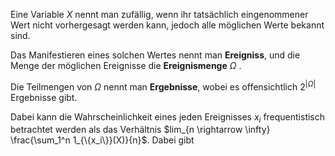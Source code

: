 Eine Variable $X$ nennt man zufällig, wenn ihr tatsächlich eingenommener Wert nicht vorhergesagt werden kann, jedoch alle möglichen Werte bekannt sind. 

Das Manifestieren eines solchen Wertes nennt man **Ereigniss**, und die Menge der möglichen Ereignisse die **Ereignismenge** $\Omega$ .

Die Teilmengen von $\Omega$ nennt man **Ergebnisse**, wobei es offensichtlich $2^{|\Omega|}$ Ergebnisse gibt.

Dabei kann die Wahrscheinlichkeit eines jeden Ereignisses $x_i$ frequentistisch betrachtet werden als das Verhältnis $lim_{n \rightarrow \infty} \frac{\sum_1^n 1_{\{x_i\}}(X)}{n}$.
Dabei gibt 


